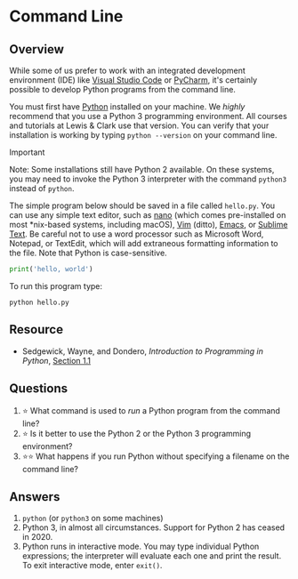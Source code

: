 # Command Line
## Overview
While some of us prefer to work with an integrated development environment (IDE) like [Visual Studio Code](vs_code.md) or [PyCharm](pycharm.md), it's certainly possible to develop Python programs from the command line.

You must first have [Python](https://www.python.org/downloads/) installed on your machine. We *highly* recommend that you use a Python 3 programming environment. All courses and tutorials at Lewis & Clark use that version. You can verify that your installation is working by typing `python --version` on your command line.

> [!IMPORTANT]
> Note: Some installations still have Python 2 available. On these systems, you may need to invoke the Python 3 interpreter with the command `python3` instead of `python`.

The simple program below should be saved in a file called `hello.py`. You can use any simple text editor, such as [nano](https://www.nano-editor.org) (which comes pre-installed on most \*nix-based systems, including macOS),
[Vim](https://www.vim.org/) (ditto), [Emacs](https://www.gnu.org/software/emacs/), or [Sublime Text](https://www.sublimetext.com/). Be careful not to use a word processor such as Microsoft Word, Notepad, or TextEdit, which will add extraneous formatting information to the file. Note that Python is case-sensitive.
```python
print('hello, world')
```

To run this program type:
```
python hello.py
```

## Resource
- Sedgewick, Wayne, and Dondero, *Introduction to Programming in Python*, [Section
  1.1](https://introcs.cs.princeton.edu/python/11hello/)

## Questions
1. :star: What command is used to *run* a Python program from the command line?
1. :star: Is it better to use the Python 2 or the Python 3 programming environment?
1. :star::star: What happens if you run Python without specifying a filename on the command line?

## Answers
1. `python` (or `python3` on some machines)
1. Python 3, in almost all circumstances. Support for Python 2 has ceased in 2020.
1. Python runs in interactive mode. You may type individual Python expressions; the interpreter will evaluate each one and print the result. To exit interactive mode, enter `exit()`.
